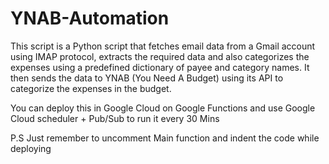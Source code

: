 # YNAB-Automation

This script is a Python script that fetches email data from a Gmail account using IMAP protocol, extracts the required data and also categorizes the expenses using a predefined dictionary of payee and category names. It then sends the data to YNAB (You Need A Budget) using its API to categorize the expenses in the budget.

You can deploy this in Google Cloud on Google Functions and use Google Cloud scheduler + Pub/Sub to run it every 30 Mins

P.S Just remember to uncomment Main function and indent the code while deploying
